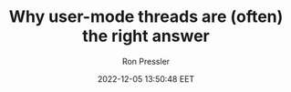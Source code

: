 ---
link: "https://www.youtube.com/watch?v=KmMU5Y_r0Uk"
title: "Why user-mode threads are (often) the right answer"
image: "https://i.ytimg.com/vi/KmMU5Y_r0Uk/maxresdefault.jpg"
author: "Ron Pressler"
date: 2022-12-05 13:50:48 EET
tags: 
  - Programming
  - Java
  - JVM
  - YouTube
  - Video
social_description: >
  With Project Loom, Java chose user-mode threads and doubled down on blocking APIs, to solve concurrency problems.
---